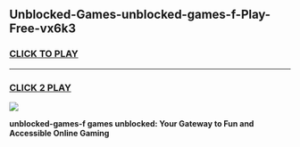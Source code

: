 
## Unblocked-Games-unblocked-games-f-Play-Free-vx6k3
<h3>
<a href="https://premium76.site?title=unblocked-games-f&ref=23A">CLICK TO PLAY</a></h3>
<hr>

<h3>
<a href="https://premium76.site?title=unblocked-games-f&ref=23A">CLICK 2 PLAY</a>
  
</h3>

<a href="https://premium76.site?title=unblocked-games-f&ref=23A"><img src="https://clearcache.store/games.png"></a>


**unblocked-games-f games unblocked: Your Gateway to Fun and Accessible Online Gaming**
